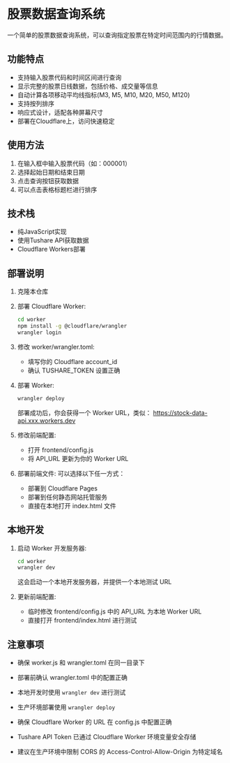 # 股票数据查询系统

一个简单的股票数据查询系统，可以查询指定股票在特定时间范围内的行情数据。

## 功能特点

- 支持输入股票代码和时间区间进行查询
- 显示完整的股票日线数据，包括价格、成交量等信息
- 自动计算各项移动平均线指标(M3, M5, M10, M20, M50, M120)
- 支持按列排序
- 响应式设计，适配各种屏幕尺寸
- 部署在Cloudflare上，访问快速稳定

## 使用方法

1. 在输入框中输入股票代码（如：000001）
2. 选择起始日期和结束日期
3. 点击查询按钮获取数据
4. 可以点击表格标题栏进行排序

## 技术栈

- 纯JavaScript实现
- 使用Tushare API获取数据
- Cloudflare Workers部署

## 部署说明

1. 克隆本仓库

2. 部署 Cloudflare Worker:
   ```bash
   cd worker
   npm install -g @cloudflare/wrangler
   wrangler login
   ```

3. 修改 worker/wrangler.toml:
   - 填写你的 Cloudflare account_id
   - 确认 TUSHARE_TOKEN 设置正确

4. 部署 Worker:
   ```bash
   wrangler deploy
   ```
   部署成功后，你会获得一个 Worker URL，类似：
   https://stock-data-api.xxx.workers.dev

5. 修改前端配置:
   - 打开 frontend/config.js
   - 将 API_URL 更新为你的 Worker URL

6. 部署前端文件:
   可以选择以下任一方式：
   - 部署到 Cloudflare Pages
   - 部署到任何静态网站托管服务
   - 直接在本地打开 index.html 文件

## 本地开发

1. 启动 Worker 开发服务器:
   ```bash
   cd worker
   wrangler dev
   ```
   这会启动一个本地开发服务器，并提供一个本地测试 URL

2. 更新前端配置:
   - 临时修改 frontend/config.js 中的 API_URL 为本地 Worker URL
   - 直接打开 frontend/index.html 进行测试

## 注意事项

- 确保 worker.js 和 wrangler.toml 在同一目录下
- 部署前确认 wrangler.toml 中的配置正确
- 本地开发时使用 `wrangler dev` 进行测试
- 生产环境部署使用 `wrangler deploy`

- 确保 Cloudflare Worker 的 URL 在 config.js 中配置正确
- Tushare API Token 已通过 Cloudflare Worker 环境变量安全存储
- 建议在生产环境中限制 CORS 的 Access-Control-Allow-Origin 为特定域名 
